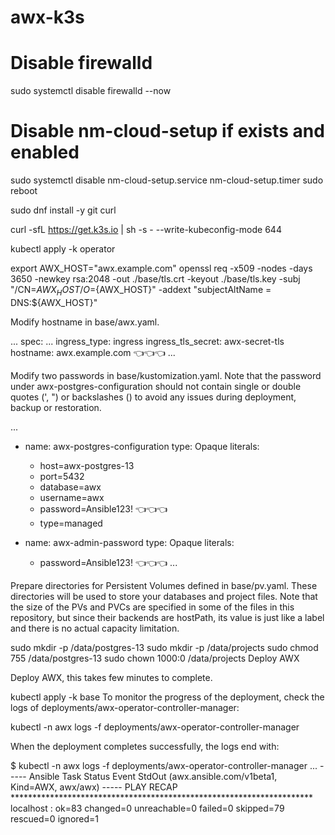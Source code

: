 # awx-k3s

# Disable firewalld
sudo systemctl disable firewalld --now

# Disable nm-cloud-setup if exists and enabled
sudo systemctl disable nm-cloud-setup.service nm-cloud-setup.timer
sudo reboot

sudo dnf install -y git curl

curl -sfL https://get.k3s.io | sh -s - --write-kubeconfig-mode 644

kubectl apply -k operator

export AWX_HOST="awx.example.com"
openssl req -x509 -nodes -days 3650 -newkey rsa:2048 -out ./base/tls.crt -keyout ./base/tls.key -subj "/CN=${AWX_HOST}/O=${AWX_HOST}" -addext "subjectAltName = DNS:${AWX_HOST}"

Modify hostname in base/awx.yaml.

...
spec:
  ...
  ingress_type: ingress
  ingress_tls_secret: awx-secret-tls
  hostname: awx.example.com     👈👈👈
...

Modify two passwords in base/kustomization.yaml. Note that the password under awx-postgres-configuration should not contain single or double quotes (', ") or backslashes (\) to avoid any issues during deployment, backup or restoration.

...
  - name: awx-postgres-configuration
    type: Opaque
    literals:
      - host=awx-postgres-13
      - port=5432
      - database=awx
      - username=awx
      - password=Ansible123!     👈👈👈
      - type=managed

  - name: awx-admin-password
    type: Opaque
    literals:
      - password=Ansible123!     👈👈👈
...

Prepare directories for Persistent Volumes defined in base/pv.yaml. These directories will be used to store your databases and project files. Note that the size of the PVs and PVCs are specified in some of the files in this repository, but since their backends are hostPath, its value is just like a label and there is no actual capacity limitation.

sudo mkdir -p /data/postgres-13
sudo mkdir -p /data/projects
sudo chmod 755 /data/postgres-13
sudo chown 1000:0 /data/projects
Deploy AWX

Deploy AWX, this takes few minutes to complete.

kubectl apply -k base
To monitor the progress of the deployment, check the logs of deployments/awx-operator-controller-manager:

kubectl -n awx logs -f deployments/awx-operator-controller-manager


When the deployment completes successfully, the logs end with:

$ kubectl -n awx logs -f deployments/awx-operator-controller-manager
...
----- Ansible Task Status Event StdOut (awx.ansible.com/v1beta1, Kind=AWX, awx/awx) -----
PLAY RECAP *********************************************************************
localhost                  : ok=83   changed=0    unreachable=0    failed=0    skipped=79   rescued=0    ignored=1

